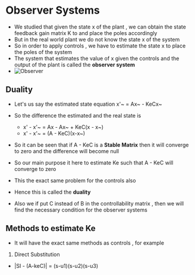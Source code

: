 # Observer Systems
- We studied that given the state x of the plant , we can obtain the state feedback gain matrix K to and place the poles accordingly
- But in the real world plant we do not know the state x of the system
- So in order to apply controls , we have to estimate the state x to place the poles of the system
- The system that estimates the value of x given the controls and the output of the plant is called the **observer system**
- ![Observer](observer.jpg)

## Duality
- Let's us say the estimated state equation x'~ = Ax~ - KeCx~
- So the difference the estimated and the real state is
   - x' - x'~ = Ax - Ax~ + KeC(x - x~) 
   - x' - x'~ = (A - KeC)(x-x~)
- So it can be seen that if A - KeC is a **Stable Matrix** then it will converge to zero and the difference will become null

- So our main purpose it here to estimate Ke such that A - KeC will converge to zero
- This the exact same problem for the controls also
- Hence this is called the **duality**
- Also we if put C instead of B in the controllability matrix , then we will find the necessary condition for the observer systems

## Methods to estimate Ke

- It will have the exact same methods as controls , for example
1. Direct Substitution
- |SI - (A-keC)| = (s-u1)(s-u2)(s-u3)
